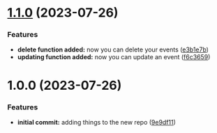 # [1.1.0](https://github.com/luvsscorpius/basic-google-calendar/compare/v1.0.0...v1.1.0) (2023-07-26)


### Features

* **delete function added:** now you can delete your events ([e3b1e7b](https://github.com/luvsscorpius/basic-google-calendar/commit/e3b1e7b73ab00dba5c59b03dc4c1a403a7b2d529))
* **updating function added:** now you can update an event ([f6c3659](https://github.com/luvsscorpius/basic-google-calendar/commit/f6c36596c2a68eef0b1cd1f5fb4953fc58b412d2))

# 1.0.0 (2023-07-26)


### Features

* **initial commit:** adding things to the new repo ([9e9df11](https://github.com/luvsscorpius/basic-google-calendar/commit/9e9df114332e3e8c53febd0bb85aef05854697ed))
